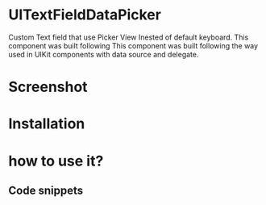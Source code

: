 # UITextFieldDataPicker

Custom Text field that use Picker View Inested of default keyboard. 
This component  was built following 
This component was built following the way used in UIKit components with data source and delegate. 


# Screenshot

# Installation


# how to use it? 



## Code snippets 



